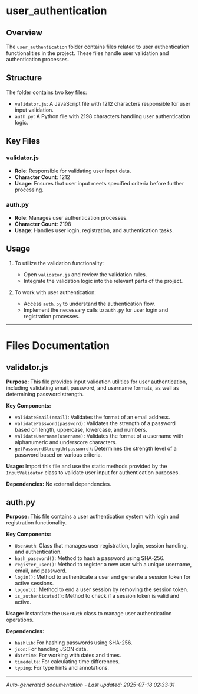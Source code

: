 # user_authentication

## Overview
The `user_authentication` folder contains files related to user authentication functionalities in the project. These files handle user validation and authentication processes.

## Structure
The folder contains two key files:
- `validator.js`: A JavaScript file with 1212 characters responsible for user input validation.
- `auth.py`: A Python file with 2198 characters handling user authentication logic.

## Key Files
### validator.js
- **Role**: Responsible for validating user input data.
- **Character Count**: 1212
- **Usage**: Ensures that user input meets specified criteria before further processing.

### auth.py
- **Role**: Manages user authentication processes.
- **Character Count**: 2198
- **Usage**: Handles user login, registration, and authentication tasks.

## Usage
1. To utilize the validation functionality:
   - Open `validator.js` and review the validation rules.
   - Integrate the validation logic into the relevant parts of the project.

2. To work with user authentication:
   - Access `auth.py` to understand the authentication flow.
   - Implement the necessary calls to `auth.py` for user login and registration processes.

---

# Files Documentation

## validator.js

**Purpose:** This file provides input validation utilities for user authentication, including validating email, password, and username formats, as well as determining password strength.

**Key Components:**
- `validateEmail(email)`: Validates the format of an email address.
- `validatePassword(password)`: Validates the strength of a password based on length, uppercase, lowercase, and numbers.
- `validateUsername(username)`: Validates the format of a username with alphanumeric and underscore characters.
- `getPasswordStrength(password)`: Determines the strength level of a password based on various criteria.

**Usage:** Import this file and use the static methods provided by the `InputValidator` class to validate user input for authentication purposes.

**Dependencies:** No external dependencies.

## auth.py

**Purpose:** This file contains a user authentication system with login and registration functionality.

**Key Components:**
- `UserAuth`: Class that manages user registration, login, session handling, and authentication.
- `hash_password()`: Method to hash a password using SHA-256.
- `register_user()`: Method to register a new user with a unique username, email, and password.
- `login()`: Method to authenticate a user and generate a session token for active sessions.
- `logout()`: Method to end a user session by removing the session token.
- `is_authenticated()`: Method to check if a session token is valid and active.

**Usage:** Instantiate the `UserAuth` class to manage user authentication operations.

**Dependencies:**
- `hashlib`: For hashing passwords using SHA-256.
- `json`: For handling JSON data.
- `datetime`: For working with dates and times.
- `timedelta`: For calculating time differences.
- `typing`: For type hints and annotations.

---
*Auto-generated documentation - Last updated: 2025-07-18 02:33:31*
